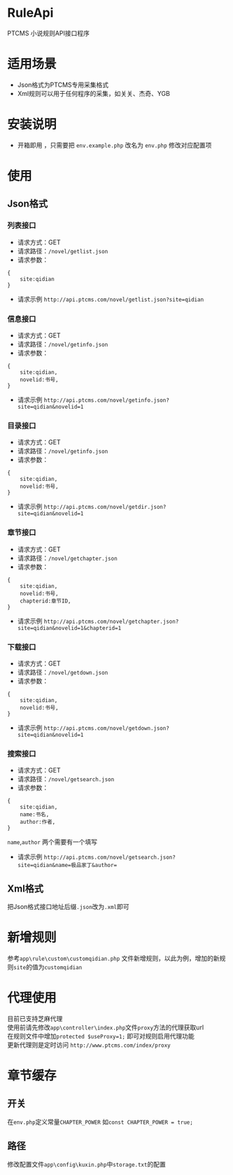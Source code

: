 # RuleApi 
PTCMS 小说规则API接口程序

# 适用场景
- Json格式为PTCMS专用采集格式
- Xml规则可以用于任何程序的采集，如关关、杰奇、YGB


# 安装说明
 - 开箱即用 ，只需要把 `env.example.php` 改名为 `env.php` 修改对应配置项
 
# 使用

## Json格式

### 列表接口
- 请求方式：GET
- 请求路径：`/novel/getlist.json`
- 请求参数：
```
{
    site:qidian
}
```
- 请求示例
`http://api.ptcms.com/novel/getlist.json?site=qidian`

### 信息接口
- 请求方式：GET
- 请求路径：`/novel/getinfo.json`
- 请求参数：
```
{
    site:qidian,
    novelid:书号,
}
```
- 请求示例
`http://api.ptcms.com/novel/getinfo.json?site=qidian&novelid=1`

### 目录接口
- 请求方式：GET
- 请求路径：`/novel/getinfo.json`
- 请求参数：
```
{
    site:qidian,
    novelid:书号,
}
```
- 请求示例
`http://api.ptcms.com/novel/getdir.json?site=qidian&novelid=1`

### 章节接口
- 请求方式：GET
- 请求路径：`/novel/getchapter.json`
- 请求参数：
```
{
    site:qidian,
    novelid:书号,
    chapterid:章节ID,
}
```
- 请求示例
`http://api.ptcms.com/novel/getchapter.json?site=qidian&novelid=1&chapterid=1`

### 下载接口
- 请求方式：GET
- 请求路径：`/novel/getdown.json`
- 请求参数：
```
{
    site:qidian,
    novelid:书号,
}
```
- 请求示例
`http://api.ptcms.com/novel/getdown.json?site=qidian&novelid=1`

### 搜索接口
- 请求方式：GET
- 请求路径：`/novel/getsearch.json`
- 请求参数：
```
{
    site:qidian,
    name:书名,
    author:作者,
}
```
`name`,`author` 两个需要有一个填写
- 请求示例
`http://api.ptcms.com/novel/getsearch.json?site=qidian&name=极品家丁&author=`
 
## Xml格式
把Json格式接口地址后缀`.json`改为`.xml`即可

# 新增规则
参考`app\rule\custom\customqidian.php` 文件新增规则，以此为例，增加的新规则`site`的值为`customqidian`

# 代理使用
目前已支持芝麻代理  
使用前请先修改`app\controller\index.php`文件`proxy`方法的代理获取url  
在规则文件中增加`protected $useProxy=1;` 即可对规则启用代理功能  
更新代理则是定时访问 `http://www.ptcms.com/index/proxy`    

# 章节缓存
## 开关
在`env.php`定义常量`CHAPTER_POWER` 如`const CHAPTER_POWER = true;`

## 路径
修改配置文件`app\config\kuxin.php`中`storage.txt`的配置
